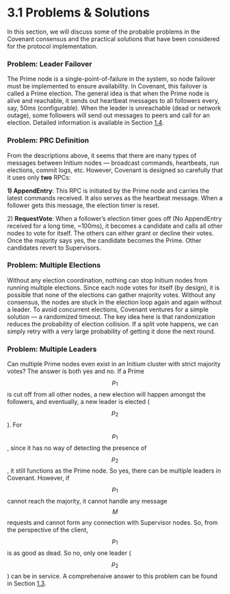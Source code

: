# 3.1 Problems & Solutions

In this section, we will discuss some of the probable problems in the Covenant consensus and the practical solutions that have been considered for the protocol implementation.&#x20;

### Problem: Leader Failover

The Prime node is a single-point-of-failure in the system, so node failover must be implemented to ensure availability. In Covenant, this failover is called a Prime election. The general idea is that when the Prime node is alive and reachable, it sends out heartbeat messages to all followers every, say, 50ms (configurable). When the leader is unreachable (dead or network outage), some followers will send out messages to peers and call for an election. Detailed information is available in Section [1.4](../1-hybrid-bft/1.4-faulty-prime-node-elimination.md).

### Problem: PRC Definition

From the descriptions above, it seems that there are many types of messages between Initium nodes — broadcast commands, heartbeats, run elections, commit logs, etc. However, Covenant is designed so carefully that it uses only **two** RPCs:

**1) AppendEntry**: This RPC is initiated by the Prime node and carries the latest commands received. It also serves as the heartbeat message. When a follower gets this message, the election timer is reset.&#x20;

2\) **RequestVote**: When a follower’s election timer goes off (No AppendEntry received for a long time, \~100ms), it becomes a candidate and calls all other nodes to vote for itself. The others can either grant or decline their votes. Once the majority says yes, the candidate becomes the Prime. Other candidates revert to Supervisors.

### Problem: Multiple Elections

Without any election coordination, nothing can stop Initium nodes from running multiple elections. Since each node votes for itself (by design), it is possible that none of the elections can gather majority votes. Without any consensus, the nodes are stuck in the election loop again and again without a leader. To avoid concurrent elections, Covenant ventures for a simple solution — a randomized timeout. The key idea here is that randomization reduces the probability of election collision. If a split vote happens, we can simply retry with a very large probability of getting it done the next round.

### Problem: Multiple Leaders

Can multiple Prime nodes even exist in an Initium cluster with strict majority votes? The answer is both yes and no. If a Prime $$p_1$$ is cut off from all other nodes, a new election will happen amongst the followers, and eventually, a new leader is elected ($$p_2$$). For $$p_1$$, since it has no way of detecting the presence of $$p_2$$, it still functions as the Prime node. So yes, there can be multiple leaders in Covenant. However, if $$p_1$$ cannot reach the majority, it cannot handle any message $$M$$ requests and cannot form any connection with Supervisor nodes. So, from the perspective of the client, $$p_1$$ is as good as dead. So no, only one leader ($$p_2$$) can be in service. A comprehensive answer to this problem can be found in Section [1.3](../1-hybrid-bft/1.3-consensus-flow.md).&#x20;
